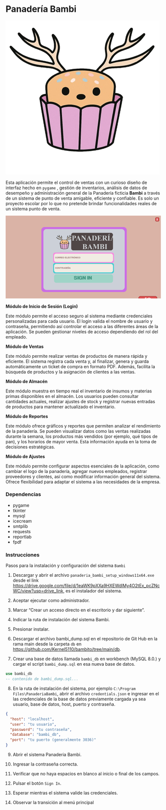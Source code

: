 # Panadería Bambi

![Logo de la Panadería Bambi](/imagenes/log.png)

Esta aplicación permite el control de ventas con un curioso diseño de interfaz hecho en `pygame` , gestión de inventarios, análisis de datos de desempeño y administración general de la Panadería ficticia **Bambi** a través de un sistema de punto de venta amigable, eficiente y confiable. Es solo un proyecto escolar por lo que no pretende brindar funcionalidades reales de un sistema punto de venta.

![](panbambi.png)

**Módulo de Inicio de Sesión (Login)**

Este módulo permite el acceso seguro al sistema mediante credenciales personalizadas para cada usuario. El login valida el nombre de usuario y contraseña, permitiendo así controlar el acceso a las diferentes áreas de la aplicación. Se pueden gestionar niveles de acceso dependiendo del rol del empleado.

**Módulo de Ventas**

Este módulo permite realizar ventas de productos de manera rápida y eficiente. El sistema registra cada venta y, al finalizar, genera y guarda automáticamente un ticket de compra en formato PDF. Además, facilita la búsqueda de productos y la asignación de clientes a las ventas.

**Módulo de Almacén**

Este módulo muestra en tiempo real el inventario de insumos y materias primas disponibles en el almacén. Los usuarios pueden consultar cantidades actuales, realizar ajustes de stock y registrar nuevas entradas de productos para mantener actualizado el inventario.

**Módulo de Reportes**

Este módulo ofrece gráficos y reportes que permiten analizar el rendimiento de la panadería. Se pueden visualizar datos como las ventas realizadas durante la semana, los productos más vendidos (por ejemplo, qué tipos de pan), y los horarios de mayor venta. Esta información ayuda en la toma de decisiones estratégicas.

**Módulo de Ajustes**

Este módulo permite configurar aspectos esenciales de la aplicación, como cambiar el logo de la panadería, agregar nuevos empleados, registrar proveedores y clientes, así como modificar información general del sistema. Ofrece flexibilidad para adaptar el sistema a las necesidades de la empresa.

### **Dependencias**

- pygame
- tkinter
- mysql
- icecream
- smtplib
- requests
- reportlab
- fpdf

### **Instrucciones**

Pasos para la instalación y configuración del sistema `Bambi`

1. Descargar y abrir el archivo `panaderia_bambi_setup_windows11x64.exe` desde el link https://drive.google.com/file/d/1eaWK9pXXa9HXEWdlMy4O2tEx_pcZNcWC/view?usp=drive_link, es el instalador del sistema.

2. Aceptar ejecutar como administrador.

3. Marcar “Crear un acceso directo en el escritorio y dar siguiente”.

4. Indicar la ruta de instalación del sistema Bambi.

5. Presionar instalar.

6. Descargar el archivo bambi_dump.sql en el repositorio de Git Hub en la rama main desde la carpeta `db` en https://github.com/Kernel5110/bambito/tree/main/db.

7. Crear una base de datos llamada `bambi_db` en workbench (MySQL 8.0.) y cargar el script `bambi_dump.sql` en esa nueva base de datos.

```sql
use bambi_db
-- contenido de bambi_dump.sql...
```

8. En la ruta de instalación del sistema, por ejemplo `C:\Program Files\PanaderiaBambi`, abrir el archivo `credentials.json` e ingresar en el las credenciales de la base de datos previamente cargada ya sea usuario, base de datos, host, puerto y contraseña.

```json
{
  "host": "localhost",
  "user": "tu usuario",
  "password": "tu contraseña",
  "database": "bambi_db",
  "port": "tu puerto (generalmente 3036)"
}
```

9. Abrir el sistema Panaderia Bambi.

10. Ingresar la contraseña correcta.

11. Verificar que no haya espacios en blanco al inicio o final de los campos.

12. Pulsar el botón `Sign In`.

13. Esperar mientras el sistema valide las credenciales.

14. Observar la transición al menú principal
